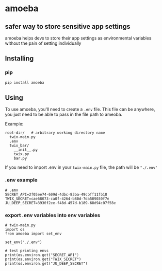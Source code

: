 # amoeba

## safer way to store sensitive app settings

amoeba helps devs to store their app settings as environmental variables without the pain of setting individually

## Installing
### pip
```bash
pip install amoeba
```

## Using
To use amoeba, you'll need to create a `.env` file. This file can be anywhere, you just need to be able to pass in the file path to ameoba.

Example:
```
root-dir/   # arbitrary working directory name
  twix-main.py
  .env
  twix_bar/
    __init__.py
    twix.py
    bar.py
```

If you need to import .env in your `twix-main.py` file, the path will be `"./.env"`

### .env example
```
# .env
SECRET_API=2f05ee74-609d-4dbc-83ba-49cbff11fb18
TWIX_SECRET=cae68073-ca0f-4264-b80d-7da509030f7e
JU_DEEP_SECRET=3930f2ee-f48d-457d-b189-68d94c07f58e
```

### export .env variables into env variables
```
# twix-main.py
import os
from amoeba import set_env

set_env("./.env")

# test printing envs
print(os.environ.get("SECRET_API")
print(os.environ.get("TWIX_SECRET")
print(os.environ.get("JU_DEEP_SECRET")


